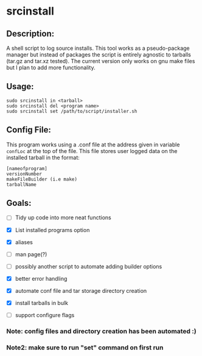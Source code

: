# srcinstall

## Description:
 A shell script to log source installs. This tool works as a pseudo-package manager but instead of packages the script is entirely agnostic to tarballs (tar.gz and tar.xz tested). The current version only works on gnu make files but I plan to add more functionality. 

## Usage:
```
sudo srcinstall in <tarball>
sudo srcinstall del <program name>
sudo srcinstall set /path/to/script/installer.sh
```

## Config File:
This program works using a .conf file at the address given in variable `confLoc` at the top of the file. This file stores user logged data on the installed tarball in the format:
```
[nameofprogram]
versionNumber
makeFileBuilder (i.e make)
tarballName
```


## Goals:

- [ ] Tidy up code into more neat functions
- [x] List installed programs option
- [x] aliases
- [ ] man page(?)
- [ ] possibly another script to automate adding builder options
- [x] better error handling
- [x] automate conf file and tar storage directory creation
- [x] install tarballs in bulk
- [ ] support configure flags


### Note: config files and directory creation has been automated :)
### Note2: make sure to run "set" command on first run
